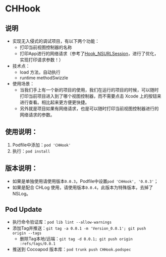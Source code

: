 # CHHook

## 说明

* 实现无入侵式的调试项目，有以下两个功能：
    * 打印当前视图控制器的名称
    * 打印App进行的网络请求（参考了[Hook_NSURLSession](https://github.com/yangqian111/PPSAnalytics/tree/master/Hook_NSURLSession)，进行了优化，实现打印请求参数！）
* 技术点：
    * load 方法，自动执行
    * runtime methodSwizzle
* 使用场景：
    * 当我们手上有一个新的项目的使用，我们在运行的项目的时候，可以随时打印当前项目进入到了哪个视图控制器，而不需要点击 Xcode 上的按钮来进行查看。相比起来更方便更快捷。
    * 另外就是项目如果有网络请求，也是可以随时打印当前视图控制器进行的网络请求的参数。

## 使用说明：

1. Podfile中添加：`pod 'CHHook'`
2. 执行：`pod install`

## 版本说明：

* 如果是单独使用请使用版本`0.0.3`，Podfile中设置`pod 'CHHook', '0.0.3'`；
* 如果是配合 CHLog 使用，请使用版本`0.0.4`，此版本为特殊版本，去掉了 NSLog。

## Pod Update

* 执行命令验证库：`pod lib lint --allow-warnings`
* 添加Tag并推送：`git tag -a 0.0.1 -m 'Version_0.0.1'; git push origin --tags`
    * 删除Tag本地/远端：`git tag -d 0.0.1; git push origin :refs/tags/0.0.1`
* 推送到 Cocoapod 版本库：`pod trunk push CHHook.podspec`